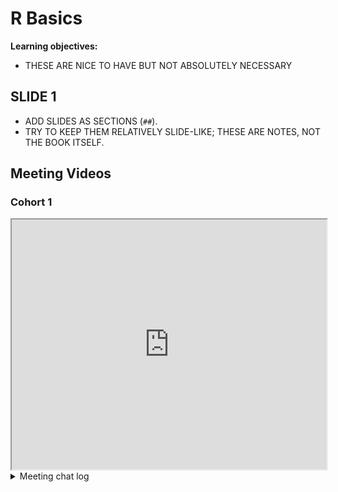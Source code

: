 # R Basics

**Learning objectives:**

- THESE ARE NICE TO HAVE BUT NOT ABSOLUTELY NECESSARY

## SLIDE 1

- ADD SLIDES AS SECTIONS (`##`).
- TRY TO KEEP THEM RELATIVELY SLIDE-LIKE; THESE ARE NOTES, NOT THE BOOK ITSELF.

## Meeting Videos

### Cohort 1

<iframe src="https://www.youtube.com/embed/URL" width="100%" height="400px" data-external="1"></iframe>

<details>
<summary> Meeting chat log </summary>

```
LOG
```
</details>
